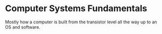 Computer Systems Fundamentals
=============================

Mostly how a computer is built from the transistor level all the way up to an OS and software.
